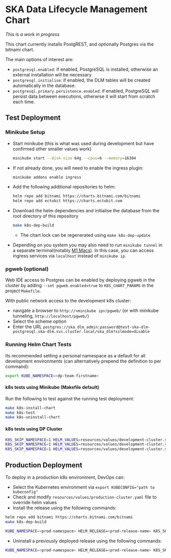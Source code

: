 # SKA Data Lifecycle Management Chart

*This is a work in progress*

This chart currently installs PostgREST, and optionally Postgres via the bitnami chart.

The main options of interest are:

 * `postgresql.enabled`: if enabled, PostgreSQL is installed, otherwise an external installation will be necessary.
 * `postgresql.initialise`: if enabled, the DLM tables will be created automatically in the database.
 * `postgresql.primary.persistence.enabled`: if enabled, PostgreSQL will persist data between executions, otherwise it will start from scratch each time.


## Test Deployment

### Minikube Setup

* Start minikube (this is what was used during development but have confirmed other smaller values work)
  ```sh
  minikube start --disk-size 64g --cpus=6 --memory=16384
  ```

* If not already done, you will need to enable the ingress plugin:
  ```sh
  minikube addons enable ingress
  ```

* Add the following additional repositories to helm:
  ```sh
  helm repo add bitnami https://charts.bitnami.com/bitnami
  helm repo add ectobit https://charts.ectobit.com
  ```

* Download the helm dependencies and initialise the database from the root directory of this repository
  ```sh
  make k8s-dep-build
  ```

  * The chart lock can be regenerated using `make k8s-dep-update`

- Depending on you system you may also need to run `minikube tunnel` in a separate terminal(notably [M1 Macs](https://github.com/kubernetes/minikube/issues/13510)). In this case, you can access ingress services via `localhost` instead of `minikube ip`.


### pgweb (optional)

Web IDE access to Postgres can be enabled by deploying pgweb in the cluster by adding `--set pgweb.enabled=true` to `K8S_CHART_PARAMS` in the project `Makefile`.

With public network access to the development k8s cluster:

* navigate a browser to `http://<minikube ip>/pgweb/` (or with minikube tunneling, `http://localhost/pgweb/`)
* Select the scheme option
* Enter the URL `postgres://ska_dlm_admin:password@test-ska-dlm-postgresql.ska-dlm.svc.cluster.local/ska_dlm?sslmode=disable`

### Running Helm Chart Tests

Its recommended setting a personal namespace as a default for all development environments (can alternatively prepend the definition to per command):

```sh
export KUBE_NAMESPACE=<dp-team-firstname>
```

#### k8s tests using Minikube (Makefile default)

Run the following to test against the running test deployment:
```sh
make k8s-install-chart
make k8s-test
make k8s-uninstall-chart
```

#### k8s tests using DP Cluster

```sh
K8S_SKIP_NAMESPACE=1 HELM_VALUES=resources/values/development-cluster.yaml K8S_HOST_URL="https://sdhp.stfc.skao.int" make k8s-install-chart
K8S_SKIP_NAMESPACE=1 HELM_VALUES=resources/values/development-cluster.yaml K8S_HOST_URL="https://sdhp.stfc.skao.int" make k8s-test
K8S_SKIP_NAMESPACE=1 HELM_VALUES=resources/values/development-cluster.yaml K8S_HOST_URL="https://sdhp.stfc.skao.int" make k8s-uninstall-chart
```

## Production Deployment

To deploy in a production k8s environment, DevOps can:

* Select the Kubernetes environment via `export KUBECONFIG="path to kubeconfig"`
* Check and modify `resources/values/production-cluster.yaml` file to override helm values
* Install the release using the following commands:

```bash
helm repo add bitnami https://charts.bitnami.com/bitnami
make k8s-dep-build

KUBE_NAMESPACE=<prod-namespace> HELM_RELEASE=<prod-release-name> K8S_SKIP_NAMESPACE=1 HELM_VALUES=resources/values/production-cluster.yaml make k8s-install-chart
```

* Uninstall a previously deployed release using the following commands:

```bash
KUBE_NAMESPACE=<prod-namespace> HELM_RELEASE=<prod-release-name> K8S_SKIP_NAMESPACE=1 HELM_VALUES=resources/values/production-cluster.yaml make k8s-uninstall-chart
```